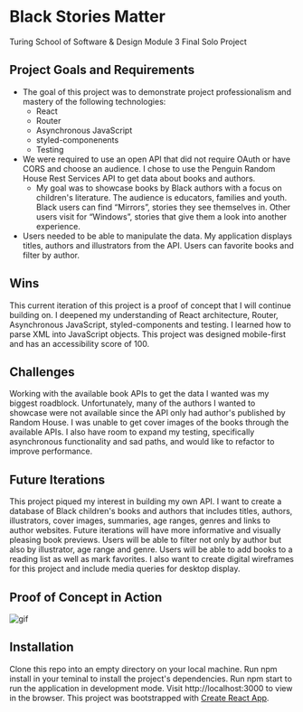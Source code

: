 # Black Stories Matter
Turing School of Software & Design Module 3 Final Solo Project

## Project Goals and Requirements
- The goal of this project was to demonstrate project professionalism and mastery of the following technologies:
    - React
    - Router
    - Asynchronous JavaScript
    - styled-componenents
    - Testing
- We were required to use an open API that did not require OAuth or have CORS and choose an audience. I chose to use the Penguin Random House Rest Services API to get data about books and authors.
   - My goal was to showcase books by Black authors with a focus on children's literature. The audience is educators, families and youth. Black users can find “Mirrors”, stories they see themselves in. Other users visit for “Windows”, stories that give them a look into another experience. 
- Users needed to be able to manipulate the data. My application displays titles, authors and illustrators from the API. Users can favorite books and filter by author.

## Wins
This current iteration of this project is a proof of concept that I will continue building on. I deepened my understanding of React architecture, Router, Asynchronous JavaScript, styled-components and testing. I learned how to parse XML into JavaScript objects. This project was designed mobile-first and has an accessibility score of 100.

## Challenges
Working with the available book APIs to get the data I wanted was my biggest roadblock. Unfortunately, many of the authors I wanted to showcase were not available since the API only had author's published by Random House. I was unable to get cover images of the books through the available APIs. I also have room to expand my testing, specifically asynchronous functionality and sad paths, and would like to refactor to improve performance. 

## Future Iterations
This project piqued my interest in building my own API. I want to create a database of Black children's books and authors that includes titles, authors, illustrators, cover images, summaries, age ranges, genres and links to author websites.
Future iterations will have more informative and visually pleasing book previews. Users will be able to filter not only by author but also by illustrator, age range and genre. Users will be able to add books to a reading list as well as mark favorites. I also want to create digital wireframes for this project and include media queries for desktop display.

## Proof of Concept in Action
![gif](https://media.giphy.com/media/kaZcKYzJgWRdDnIEje/giphy.gif)

## Installation
Clone this repo into an empty directory on your local machine.
Run npm install in your teminal to install the project's dependencies.
Run npm start to run the application in development mode.
Visit http://localhost:3000 to view in the browser.
This project was bootstrapped with [Create React App](https://github.com/facebook/create-react-app).
